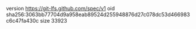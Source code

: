 version https://git-lfs.github.com/spec/v1
oid sha256:3063bb77704d9a958eab89524d255948876d27c078dc53d466983c6c47fa430c
size 33923
